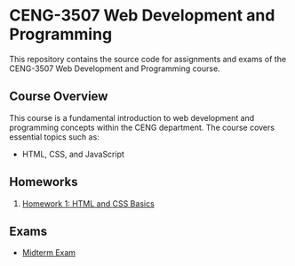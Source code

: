 # CENG-3507 Web Development and Programming

This repository contains the source code for assignments and exams of the CENG-3507 Web Development and Programming course.

## Course Overview

This course is a fundamental introduction to web development and programming concepts within the CENG department. The course covers essential topics such as:

- HTML, CSS, and JavaScript

## Homeworks

1. [Homework 1: HTML and CSS Basics](/homeworks/homework1)

## Exams

- [Midterm Exam](/exams/midterm)

